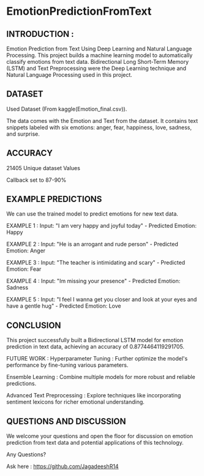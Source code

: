 # EmotionPredictionFromText
## INTRODUCTION :
Emotion Prediction from Text Using Deep Learning and Natural Language Processing.
This project builds a machine learning model to automatically classify emotions from text data.
Bidirectional Long Short-Term Memory (LSTM) and Text Preprocessing were the Deep Learning technique and Natural Language Processing used in this project.

## DATASET
Used Dataset (From kaggle(Emotion_final.csv)).

The data comes with the Emotion and Text from the dataset.
It contains text snippets labeled with six emotions: anger, fear, happiness, love, sadness, and surprise.

## ACCURACY
21405 Unique dataset Values

Callback set to 87-90%

## EXAMPLE PREDICTIONS
We can use the trained model to predict emotions for new text data.

EXAMPLE 1 : Input: "I am very happy and joyful today" - Predicted Emotion: Happy 

EXAMPLE 2 : Input: "He is an arrogant and rude person" - Predicted Emotion: Anger

EXAMPLE 3 : Input: "The teacher is intimidating and scary" - Predicted Emotion: Fear

EXAMPLE 4 : Input: "Im missing your presence" - Predicted Emotion: Sadness

EXAMPLE 5 : Input: "I feel I wanna get you closer and look at your eyes and have a gentle hug" - Predicted Emotion: Love

## CONCLUSION
This project successfully built a Bidirectional LSTM model for emotion prediction in text data, achieving an accuracy of 0.8774464119291705.

FUTURE WORK :
Hyperparameter Tuning : Further optimize the model's performance by fine-tuning various parameters.

Ensemble Learning : Combine multiple models for more robust and reliable predictions.

Advanced Text Preprocessing : Explore techniques like incorporating sentiment lexicons for richer emotional understanding.

## QUESTIONS AND DISCUSSION
We welcome your questions and open the floor for discussion on emotion prediction from text data and potential applications of this technology.

Any Questions?

Ask here : https://github.com/JagadeeshR14
